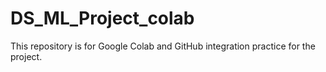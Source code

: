 # DS_ML_Project_colab
This repository is for Google Colab and GitHub integration practice for the project.
